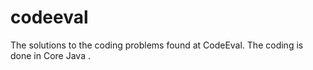 # codeeval
The solutions to the coding problems found at CodeEval. The coding is done in Core Java . 
